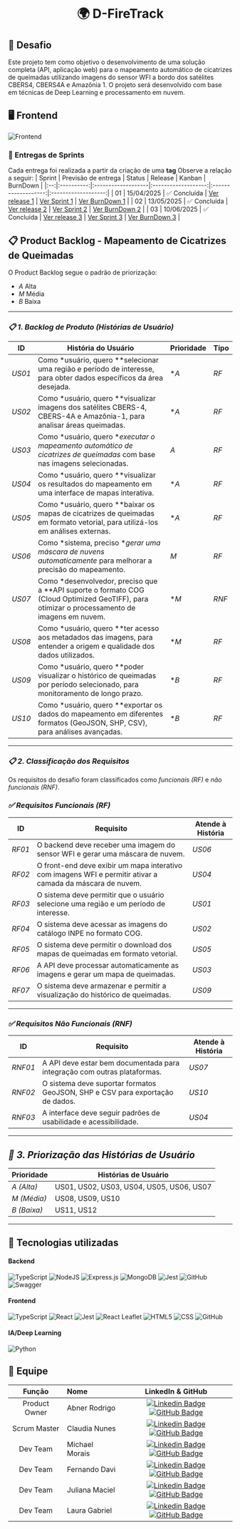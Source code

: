 <h1 align="center">🌍 D-FireTrack</h1>

## :memo: Desafio
Este projeto tem como objetivo o desenvolvimento de uma solução completa (API, aplicação web) para o mapeamento automático de cicatrizes de queimadas utilizando imagens do sensor WFI a bordo dos satélites CBERS4, CBERS4A e Amazônia 1. O projeto será desenvolvido com base em técnicas de Deep Learning e processamento em nuvem.
 
## 🖥️ Frontend
![Frontend](https://github.com/user-attachments/assets/75fad590-a959-428f-aa53-0fe68d9d1112)


### 🏁 Entregas de Sprints






Cada entrega foi realizada a partir da criação de uma **tag** Observe a relação a seguir:
| Sprint | Previsão de entrega | Status | Release | Kanban | BurnDown |
|:--:|:----------:|:-------------------|:-------------------:|:-------------------:|:-------------------:|
| 01 | 15/04/2025 | ✅ Concluída | [Ver release 1](https://github.com/DevsDomain/D-FireTrack/releases/tag/Sprint1) | [Ver Sprint 1](https://github.com/orgs/DevsDomain/projects/39/views/5) | [Ver BurnDown 1](https://github.com/user-attachments/assets/f5967e2a-51cb-4fc0-908e-d826fcd12bdd) |
| 02 | 13/05/2025 | ✅ Concluída | [Ver release 2](https://github.com/DevsDomain/D-FireTrack/releases/tag/Sprint2) | [Ver Sprint 2](https://github.com/orgs/DevsDomain/projects/39/views/6) | [Ver BurnDown 2](https://github.com/user-attachments/assets/08b48e4e-1f98-4cd7-b7ba-3046f86b1136) |
| 03 | 10/06/2025 | ✅ Concluída | [Ver release 3]() | [Ver Sprint 3](https://github.com/orgs/DevsDomain/projects/39/views/7) | [Ver BurnDown 3]() |


## 📋 Product Backlog - Mapeamento de Cicatrizes de Queimadas
O Product Backlog segue o padrão de priorização:
- *A* Alta
- *M* Média
- *B* Baixa

---

### *📋 1. Backlog de Produto (Histórias de Usuário)*

| ID       | História do Usuário                                                                                                                               | Prioridade | Tipo    |
| -------- | ------------------------------------------------------------------------------------------------------------------------------------------------- | ---------- | ------- |
| *US01* | Como *usuário, quero **selecionar uma região e período de interesse, para obter dados específicos da área desejada.                          | **A*      | *RF*  |
| *US02* | Como *usuário, quero **visualizar imagens dos satélites CBERS-4, CBERS-4A e Amazônia-1, para analisar áreas queimadas.                       | **A*      | *RF*  |
| *US03* | Como *usuário, quero **executar o mapeamento automático de cicatrizes de queimadas* com base nas imagens selecionadas.                        | *A*      | *RF*  |
| *US04* | Como *usuário, quero **visualizar os resultados do mapeamento em uma interface de mapas interativa.                                          | **A*      | *RF*  |
| *US05* | Como *usuário, quero **baixar os mapas de cicatrizes de queimadas em formato vetorial, para utilizá-los em análises externas.                | **A*      | *RF*  |
| *US06* | Como *sistema, preciso **gerar uma máscara de nuvens automaticamente* para melhorar a precisão do mapeamento.                                 | *M*      | *RF*  |
| *US07* | Como *desenvolvedor, preciso que a **API suporte o formato COG (Cloud Optimized GeoTIFF), para otimizar o processamento de imagens em nuvem. | **M*      | *RNF* |
| *US08* | Como *usuário, quero **ter acesso aos metadados das imagens, para entender a origem e qualidade dos dados utilizados.                        | **M*      | *RF*  |
| *US09* | Como *usuário, quero **poder visualizar o histórico de queimadas por período selecionado, para monitoramento de longo prazo.                 | **B*      | *RF*  |
| *US10* | Como *usuário, quero **exportar os dados do mapeamento em diferentes formatos (GeoJSON, SHP, CSV), para análises avançadas.                  | **B*      | *RF*  |

---

### *📋 2. Classificação dos Requisitos*

Os requisitos do desafio foram classificados como *funcionais (RF)* e *não funcionais (RNF)*.

### *✅ Requisitos Funcionais (RF)*

| ID       | Requisito                                                                                                  | Atende à História |
| -------- | ---------------------------------------------------------------------------------------------------------- | ----------------- |
| *RF01* | O backend deve receber uma imagem do sensor WFI e gerar uma máscara de nuvem.                              | *US06*          |
| *RF02* | O front-end deve exibir um mapa interativo com imagens WFI e permitir ativar a camada da máscara de nuvem. | *US04*          |
| *RF03* | O sistema deve permitir que o usuário selecione uma região e um período de interesse.                      | *US01*          |
| *RF04* | O sistema deve acessar as imagens do catálogo INPE no formato COG.                                         | *US02*          |
| *RF05* | O sistema deve permitir o download dos mapas de queimadas em formato vetorial.                             | *US05*          |
| *RF06* | A API deve processar automaticamente as imagens e gerar um mapa de queimadas.                              | *US03*          |
| *RF07* | O sistema deve armazenar e permitir a visualização do histórico de queimadas.                              | *US09*          |

---

### *✅ Requisitos Não Funcionais (RNF)*

| ID        | Requisito                                                                     | Atende à História |
| --------- | ----------------------------------------------------------------------------- | ----------------- |
| *RNF01* | A API deve estar bem documentada para integração com outras plataformas.      | *US07*          |
| *RNF02* | O sistema deve suportar formatos GeoJSON, SHP e CSV para exportação de dados. | *US10*          |
| *RNF03* | A interface deve seguir padrões de usabilidade e acessibilidade.              | *US04*          |

---

## *📌 3. Priorização das Histórias de Usuário*

| Prioridade    | Histórias de Usuário                     |
| ------------- | ---------------------------------------- |
| *A (Alta)*  | US01, US02, US03, US04, US05, US06, US07 |
| *M (Média)* | US08, US09, US10                         |
| *B (Baixa)* | US11, US12                               |

---

## 🔧 Tecnologias utilizadas

#### Backend
![TypeScript](https://img.shields.io/badge/typescript-%23007ACC.svg?style=for-the-badge&logo=typescript&logoColor=white)
![NodeJS](https://img.shields.io/badge/node.js-6DA55F?style=for-the-badge&logo=node.js&logoColor=white)
![Express.js](https://img.shields.io/badge/express.js-%23404d59.svg?style=for-the-badge&logo=express&logoColor=%2361DAFB)
![MongoDB](https://img.shields.io/badge/MongoDB-4EA94B?style=for-the-badge&logo=mongodb&logoColor=white)
![Jest](https://img.shields.io/badge/Jest-blue?style=for-the-badge&logo=jest&logoColor=white)
![GitHub](https://img.shields.io/badge/GitHub-100000?style=for-the-badge&logo=github&logoColor=white)
![Swagger](https://img.shields.io/badge/Swagger-%2300B2A0.svg?style=for-the-badge&logo=swagger&logoColor=white)

#### Frontend
![TypeScript](https://img.shields.io/badge/typescript-%23007ACC.svg?style=for-the-badge&logo=typescript&logoColor=white)
![React](https://img.shields.io/badge/react-%2320232a.svg?style=for-the-badge&logo=react&logoColor=%2361DAFB)
![Jest](https://img.shields.io/badge/Jest-blue?style=for-the-badge&logo=jest&logoColor=white)
![React Leaflet](https://img.shields.io/badge/React_Leaflet-%2300A859.svg?style=for-the-badge&logo=react&logoColor=white)
![HTML5](https://img.shields.io/badge/html5-%23E34F26.svg?style=for-the-badge&logo=html5&logoColor=white)
![CSS](https://img.shields.io/badge/CSS-239120?&style=for-the-badge&logo=css3&logoColor=white)
![GitHub](https://img.shields.io/badge/GitHub-100000?style=for-the-badge&logo=github&logoColor=white)

#### IA/Deep Learning
![Python](https://img.shields.io/badge/Python-%2337769E.svg?style=for-the-badge&logo=python&logoColor=white)

<span id="equipe">

## :busts_in_silhouette: Equipe

|    Função     | Nome                           |                                                                                                                                                      LinkedIn & GitHub                                                                                                                                                      |
| :-----------: | :----------------------------- | :-------------------------------------------------------------------------------------------------------------------------------------------------------------------------------------------------------------------------------------------------------------------------------------------------------------------------: |
|   Product Owner    | Abner Rodrigo       |   [![Linkedin Badge](https://img.shields.io/badge/Linkedin-blue?style=flat-square&logo=Linkedin&logoColor=white)](https://www.linkedin.com/in/abnercosta97) [![GitHub Badge](https://img.shields.io/badge/GitHub-111217?style=flat-square&logo=github&logoColor=white)](https://github.com/abnercosta97)   |
Scrum Master    | Claudia Nunes  |                              [![Linkedin Badge](https://img.shields.io/badge/Linkedin-blue?style=flat-square&logo=Linkedin&logoColor=white)](https://www.linkedin.com/in/claudia-nuness) [![GitHub Badge](https://img.shields.io/badge/GitHub-111217?style=flat-square&logo=github&logoColor=white)](https://github.com/Claudia-Nunes)         |
| Dev Team | Michael Morais      |                                               [![Linkedin Badge](https://img.shields.io/badge/Linkedin-blue?style=flat-square&logo=Linkedin&logoColor=white)](https://www.linkedin.com/in/michael-morais22/) [![GitHub Badge](https://img.shields.io/badge/GitHub-111217?style=flat-square&logo=github&logoColor=white)](https://github.com/itsmorais)                                               |
| Dev Team  |  Fernando Davi     |        [![Linkedin Badge](https://img.shields.io/badge/Linkedin-blue?style=flat-square&logo=Linkedin&logoColor=white)](https://www.linkedin.com/in/fernando-davi-492842276) [![GitHub Badge](https://img.shields.io/badge/GitHub-111217?style=flat-square&logo=github&logoColor=white)](https://github.com/fnddavi)                             |
|   Dev Team    | Juliana Maciel   |                                               [![Linkedin Badge](https://img.shields.io/badge/Linkedin-blue?style=flat-square&logo=Linkedin&logoColor=white)](https://www.linkedin.com/in/juliana-maciel-manso) [![GitHub Badge](https://img.shields.io/badge/GitHub-111217?style=flat-square&logo=github&logoColor=white)](https://github.com/Jummanso)                                               |
|   Dev Team    | Laura Gabriel   |                                               [![Linkedin Badge](https://img.shields.io/badge/Linkedin-blue?style=flat-square&logo=Linkedin&logoColor=white)]( https://www.linkedin.com/in/eulauragabriel/) [![GitHub Badge](https://img.shields.io/badge/GitHub-111217?style=flat-square&logo=github&logoColor=white)]( https://github.com/eulauragabriel)                                               |



